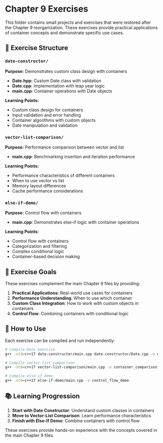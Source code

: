 # Chapter 9 Exercises

This folder contains small projects and exercises that were restored after the Chapter 9 reorganization. These exercises provide practical applications of container concepts and demonstrate specific use cases.

## 📁 Exercise Structure

### `date-constructor/`
**Purpose:** Demonstrates custom class design with containers
- **Date.hpp**: Custom Date class with validation
- **Date.cpp**: Implementation with leap year logic
- **main.cpp**: Container operations with Date objects

**Learning Points:**
- Custom class design for containers
- Input validation and error handling
- Container algorithms with custom objects
- Date manipulation and validation

### `vector-list-comparison/`
**Purpose:** Performance comparison between vector and list
- **main.cpp**: Benchmarking insertion and iteration performance

**Learning Points:**
- Performance characteristics of different containers
- When to use vector vs list
- Memory layout differences
- Cache performance considerations

### `else-if-demo/`
**Purpose:** Control flow with containers
- **main.cpp**: Demonstrates else-if logic with container operations

**Learning Points:**
- Control flow with containers
- Categorization and filtering
- Complex conditional logic
- Container-based decision making

## 🎯 Exercise Goals

These exercises complement the main Chapter 9 files by providing:

1. **Practical Applications**: Real-world use cases for containers
2. **Performance Understanding**: When to use which container
3. **Custom Class Integration**: How to work with custom objects in containers
4. **Control Flow**: Combining containers with conditional logic

## 🚀 How to Use

Each exercise can be compiled and run independently:

```bash
# Compile Date exercise
g++ -std=c++17 date-constructor/main.cpp date-constructor/Date.cpp -o date_demo

# Compile vector-list comparison
g++ -std=c++17 vector-list-comparison/main.cpp -o container_comparison

# Compile else-if demo
g++ -std=c++17 else-if-demo/main.cpp -o control_flow_demo
```

## 📚 Learning Progression

1. **Start with Date Constructor**: Understand custom classes in containers
2. **Move to Vector-List Comparison**: Learn performance characteristics
3. **Finish with Else-If Demo**: Combine containers with control flow

These exercises provide hands-on experience with the concepts covered in the main Chapter 9 files. 